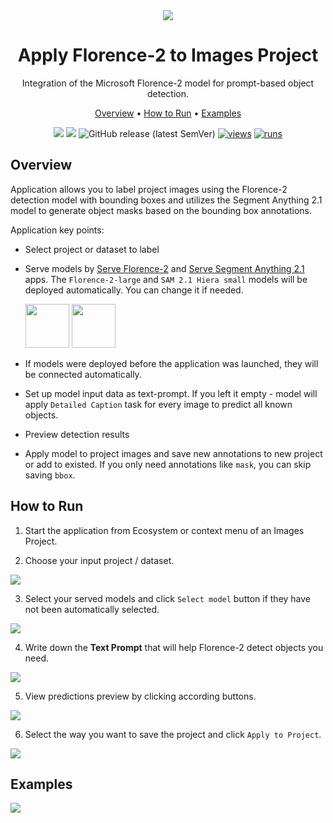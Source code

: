 <div align="center" markdown>
<img src="https://github.com/user-attachments/assets/42f08187-a610-49a9-9377-5f49853049e0" />

# Apply Florence-2 to Images Project

Integration of the Microsoft Florence-2 model for prompt-based object detection.

<p align="center">
  <a href="#Overview">Overview</a> •
  <a href="#How-to-Run">How to Run</a> •
  <a href="#Examples">Examples</a>
</p>

[![](https://img.shields.io/badge/supervisely-ecosystem-brightgreen)](https://ecosystem.supervisely.com/apps/supervisely-ecosystem/apply-florence-2-to-images-project)
[![](https://img.shields.io/badge/slack-chat-green.svg?logo=slack)](https://supervisely.com/slack)
![GitHub release (latest SemVer)](https://img.shields.io/github/v/release/supervisely-ecosystem/apply-florence-2-to-images-project)
[![views](https://app.supervisely.com/img/badges/views/supervisely-ecosystem/apply-florence-2-to-images-project.png)](https://supervisely.com)
[![runs](https://app.supervisely.com/img/badges/runs/supervisely-ecosystem/apply-florence-2-to-images-project.png)](https://supervisely.com)

</div>

## Overview

Application allows you to label project images using the Florence-2 detection model with bounding boxes and utilizes the Segment Anything 2.1 model to generate object masks based on the bounding box annotations.

Application key points:

- Select project or dataset to label
- Serve models by [Serve Florence-2](https://ecosystem.supervisely.com/apps/serve-florence-2) and [Serve Segment Anything 2.1](https://ecosystem.supervisely.com/apps/serve-segment-anything-2) apps. The `Florence-2-large` and `SAM 2.1 Hiera small` models will be deployed automatically. You can change it if needed.

  <img data-key="sly-module-link" data-module-slug="supervisely-ecosystem/serve-florence-2" src="https://user-images.githubusercontent.com/placeholder" height="70px" margin-bottom="20px"/>

  <img data-key="sly-module-link" data-module-slug="supervisely-ecosystem/serve-segment-anything-2" src="https://user-images.githubusercontent.com/placeholder" height="70px" margin-bottom="20px"/>

- If models were deployed before the application was launched, they will be connected automatically.
- Set up model input data as text-prompt. If you left it empty - model will apply `Detailed Caption` task for every image to predict all known objects.
- Preview detection results
- Apply model to project images and save new annotations to new project or add to existed. If you only need annotations like `mask`, you can skip saving `bbox`.

## How to Run

1. Start the application from Ecosystem or context menu of an Images Project.

2. Choose your input project / dataset.

<img src="https://github.com/user-attachments/assets/7245ce39-5935-4cba-a1fb-a1cf1640ffbf" />

3. Select your served models and click `Select model` button if they have not been automatically selected.

<img src="https://github.com/user-attachments/assets/ed22476d-831b-415e-b7f8-6aa5cb83d713" />

4. Write down the **Text Prompt** that will help Florence-2 detect objects you need.

<img src="https://github.com/user-attachments/assets/f61070cb-5538-44d6-b00d-cbf56c01e416" />

5. View predictions preview by clicking according buttons.

<img src="https://github.com/user-attachments/assets/68f08021-7ef8-45bd-b4fe-de8e996cb1a2" />

6. Select the way you want to save the project and click `Apply to Project`.

<img src="https://github.com/user-attachments/assets/79c67c97-bf50-4707-a7d1-ce1602a10302" />

## Examples

<img src="https://github.com/user-attachments/assets/6d5d9100-df6f-4908-b524-207bc993c842" />
